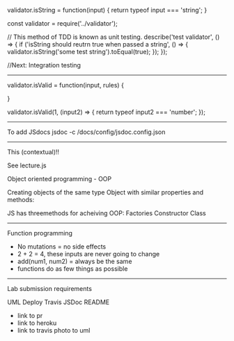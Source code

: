 
validator.isString = function(input) {
  return typeof input === 'string';
}

const validator = require('../validator');

// This method of TDD is known as unit testing.
describe('test validator', () => {
  if ('isString should reutrn true when passed a string', () => {
    validator.isString('some test string').toEqual(true);
  });
});

//Next: Integration testing

********************************************

validator.isValid = function(input, rules) {

}

validator.isValid(1, (input2) => {
  return typeof input2 === 'number';
});

*********************************************

To add JSdocs
jsdoc -c /docs/config/jsdoc.config.json

*********************************************

This (contextual)!!

See lecture.js

Object oriented programming - OOP

Creating objects of the same type
  Object with similar properties and methods:

JS has threemethods for acheiving OOP:
  Factories
  Constructor
  Class

***********************************************

Function programming
- No mutations = no side effects
- 2 + 2 = 4, these inputs are never going to change
- add(num1, num2) = always be the same
- functions do as few things as possible

***********************************************

Lab submission requirements

UML
Deploy
Travis
JSDoc
README
- link to pr
- link to heroku
- link to travis
photo to uml


